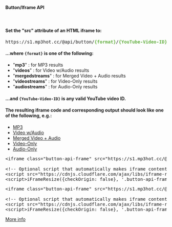 <h4 class="text-center" style="margin-top:30px">Button/Iframe API</h4>        
						<br />
						<h4 class="panel-title panel-heading">Set the "src" attribute of an HTML iframe to:</h4>
						<pre class="prettyprint lang-html">https://s1.mp3hot.cc/@api/button/<b><span class="nocode" style="color:#65b042">{format}</span></b>/<b><span class="nocode" style="color:#65b042">{YouTube-Video-ID}</span></b></pre>						
						<h4 class="panel-title panel-heading">...where <code><b>{format}</b></code> is one of the following:</h4>
						<div class="panel-title panel-heading">
							<ul style="margin-bottom:0">
								<li>"<b>mp3</b>" : for MP3 results</li> 
																	<li>"<b>videos</b>" : for Video w/Audio results</li>
																									<li>"<b>mergedstreams</b>" : for Merged Video + Audio results</li>
																<li>"<b>videostreams</b>" : for Video-Only results</li>
								<li>"<b>audiostreams</b>" : for Audio-Only results</li>
							</ul>
						</div>
						<h4 class="panel-title panel-heading">...and <code><b>{YouTube-Video-ID}</b></code> is any valid YouTube video ID.</h4>
						<h4 class="panel-title panel-heading">The resulting iframe code and corresponding output should look like one of the following, e.g.:</h4>
						<div>
							<!-- Nav tabs -->
							<div class="panel-heading">
								<ul class="nav nav-tabs" role="tablist" id="button-api-tabs">
									<li role="presentation" class="active"><a href="#mp3-button-api" aria-controls="home" role="tab" data-toggle="tab">MP3</a></li>
																			<li role="presentation"><a href="#videos-button-api" aria-controls="profile" role="tab" data-toggle="tab">Video w/Audio</a></li>
																												<li role="presentation"><a href="#mergedstreams-button-api" aria-controls="profile" role="tab" data-toggle="tab">Merged Video + Audio</a></li>
																		<li role="presentation"><a href="#videostreams-button-api" aria-controls="messages" role="tab" data-toggle="tab">Video-Only</a></li>
									<li role="presentation"><a href="#audiostreams-button-api" aria-controls="settings" role="tab" data-toggle="tab">Audio-Only</a></li>
								</ul>
							</div>

<pre class="prettyprint lang-html">&#x3C;iframe class="button-api-frame" src="https://s1.mp3hot.cc/@api/button/mp3/CevxZvSJLk8" width="100%" height="100%" allowtransparency="true" scrolling="no" style="border:none"&#x3E;&#x3C;/iframe&#x3E;

&#x3C;!-- Optional script that automatically makes iframe content responsive. --&#x3E;
&#x3C;script src="https://cdnjs.cloudflare.com/ajax/libs/iframe-resizer/3.5.14/iframeResizer.min.js"&#x3E;&#x3C;/script&#x3E;
&#x3C;script&#x3E;iFrameResize({checkOrigin: false}, '.button-api-frame');&#x3C;/script&#x3E;</pre>

<pre class="prettyprint lang-html">&#x3C;iframe class="button-api-frame" src="https://s1.mp3hot.cc/@api/button/videos/CevxZvSJLk8" width="100%" height="100%" allowtransparency="true" scrolling="no" style="border:none"&#x3E;&#x3C;/iframe&#x3E;

&#x3C;!-- Optional script that automatically makes iframe content responsive. --&#x3E;
&#x3C;script src="https://cdnjs.cloudflare.com/ajax/libs/iframe-resizer/3.5.14/iframeResizer.min.js"&#x3E;&#x3C;/script&#x3E;
&#x3C;script&#x3E;iFrameResize({checkOrigin: false}, '.button-api-frame');&#x3C;/script&#x3E;</pre>

<a href="https://s1.mp3hot.cc" target="_blank"><span>More info</span></a>
